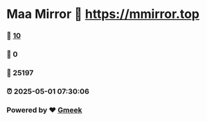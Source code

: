 # Maa Mirror :link: https://mmirror.top 
### :page_facing_up: [10](https://mmirror.top/tag.html) 
### :speech_balloon: 0 
### :hibiscus: 25197 
### :alarm_clock: 2025-05-01 07:30:06 
### Powered by :heart: [Gmeek](https://github.com/Meekdai/Gmeek)
